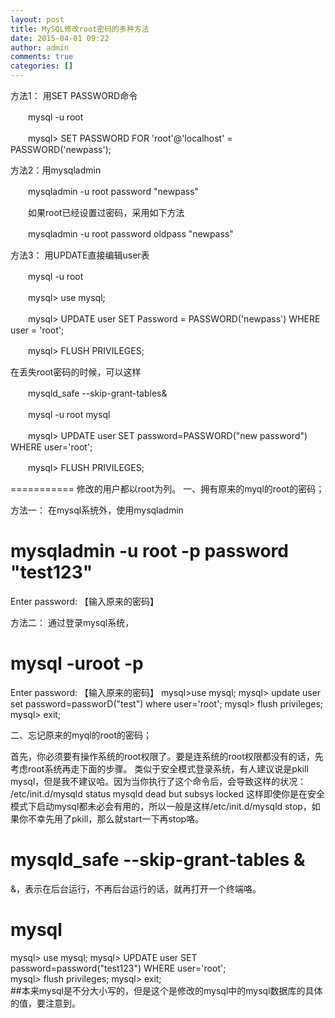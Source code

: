 ```yaml
---
layout: post
title: MySQL修改root密码的多种方法
date: 2015-04-01 09:22
author: admin
comments: true
categories: []
---
```

方法1： 用SET PASSWORD命令

　　mysql -u root

　　mysql> SET PASSWORD FOR 'root'@'localhost' = PASSWORD('newpass');

方法2：用mysqladmin

　　mysqladmin -u root password "newpass"

　　如果root已经设置过密码，采用如下方法

　　mysqladmin -u root password oldpass "newpass"

方法3： 用UPDATE直接编辑user表

　　mysql -u root

　　mysql> use mysql;

　　mysql> UPDATE user SET Password = PASSWORD('newpass') WHERE user = 'root';

　　mysql> FLUSH PRIVILEGES;

在丢失root密码的时候，可以这样

　　mysqld_safe --skip-grant-tables&

　　mysql -u root mysql

　　mysql> UPDATE user SET password=PASSWORD("new password") WHERE user='root';

　　mysql> FLUSH PRIVILEGES;


===========
修改的用户都以root为列。
一、拥有原来的myql的root的密码；


方法一：
在mysql系统外，使用mysqladmin
# mysqladmin -u root -p password "test123"
Enter password: 【输入原来的密码】

方法二：
通过登录mysql系统，
# mysql -uroot -p
Enter password: 【输入原来的密码】
mysql>use mysql;
mysql> update user set password=passworD("test") where user='root';
mysql> flush privileges;
mysql> exit;      



二、忘记原来的myql的root的密码；

首先，你必须要有操作系统的root权限了。要是连系统的root权限都没有的话，先考虑root系统再走下面的步骤。
类似于安全模式登录系统，有人建议说是pkill mysql，但是我不建议哈。因为当你执行了这个命令后，会导致这样的状况：
/etc/init.d/mysqld status
mysqld dead but subsys locked
这样即使你是在安全模式下启动mysql都未必会有用的，所以一般是这样/etc/init.d/mysqld stop，如果你不幸先用了pkill，那么就start一下再stop咯。
# mysqld_safe --skip-grant-tables &
&，表示在后台运行，不再后台运行的话，就再打开一个终端咯。
# mysql
mysql> use mysql;
mysql> UPDATE user SET password=password("test123") WHERE user='root';   
mysql> flush privileges;
mysql> exit;                         
##本来mysql是不分大小写的，但是这个是修改的mysql中的mysql数据库的具体的值，要注意到。
